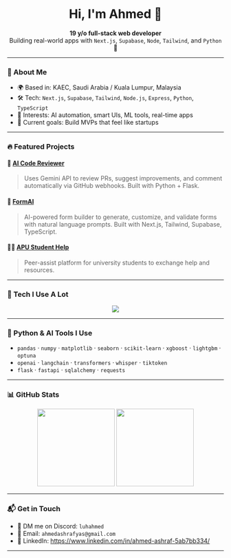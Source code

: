<h1 align="center">Hi, I'm Ahmed 👋</h1>

<p align="center">
  <b>19 y/o full-stack web developer</b> <br>
  Building real-world apps with <code>Next.js</code>, <code>Supabase</code>, <code>Node</code>, <code>Tailwind</code>, and <code>Python</code> 🧠
</p>

---

### 🧩 About Me

- 🌍 Based in: KAEC, Saudi Arabia  / Kuala Lumpur, Malaysia
- 🛠 Tech: `Next.js`, `Supabase`, `Tailwind`, `Node.js`, `Express`, `Python`, `TypeScript`
- 🔬 Interests: AI automation, smart UIs, ML tools, real-time apps
- 🎯 Current goals: Build MVPs that feel like startups

---

### 🔥 Featured Projects

#### 🚀 [AI Code Reviewer](https://github.com/Ahm-edAshraf/ai-code-reviewer)
> Uses Gemini API to review PRs, suggest improvements, and comment automatically via GitHub webhooks. Built with Python + Flask.

#### 📄 [FormAI](https://github.com/Ahm-edAshraf/FormAi)
> AI-powered form builder to generate, customize, and validate forms with natural language prompts. Built with Next.js, Tailwind, Supabase, TypeScript.

#### 🧑‍🎓 [APU Student Help](https://github.com/Ahm-edAshraf/apu-student-help)
> Peer-assist platform for university students to exchange help and resources.

---

### 🧠 Tech I Use A Lot

<p align="center">
  <img src="https://skillicons.dev/icons?i=nextjs,tailwind,supabase,nodejs,express,python,ts,js,html,css,git,github" />
</p>

---
### 🧠 Python & AI Tools I Use

- `pandas` · `numpy` · `matplotlib` · `seaborn` · `scikit-learn` · `xgboost` · `lightgbm` · `optuna`
- `openai` · `langchain` · `transformers` · `whisper` · `tiktoken`
- `flask` · `fastapi` · `sqlalchemy` · `requests`

---

### 📊 GitHub Stats

<p align="center">
  <img src="https://github-readme-stats.vercel.app/api?username=Ahm-edAshf&show_icons=true&theme=radical" height="180" />
  <img src="https://github-readme-stats.vercel.app/api/top-langs/?userna=Ahm-edAshraf&layout=compact&theme=radical" height="180" />
</p>

---

### 📬 Get in Touch

- 💬 DM me on Discord: `luhahmed`
- 📧 Email: `ahmedashrafyas@gmail.com`
- 🔗 LinkedIn: https://www.linkedin.com/in/ahmed-ashraf-5ab7bb334/
---


